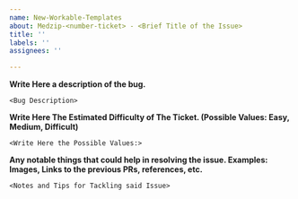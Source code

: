 ```yaml
---
name: New-Workable-Templates
about: Medzip-<number-ticket> - <Brief Title of the Issue>
title: ''
labels: ''
assignees: ''

---
```


**Write Here a description of the bug.**
```
<Bug Description>
```
**Write Here The Estimated Difficulty of The Ticket. (Possible Values: Easy, Medium, Difficult)**
```
<Write Here the Possible Values:> 
```
**Any notable things that could help in resolving the issue. Examples: Images, Links to the previous PRs, references, etc.**
```
<Notes and Tips for Tackling said Issue>
```
